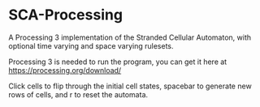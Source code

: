 # SCA-Processing
A Processing 3 implementation of the Stranded Cellular Automaton, with optional time varying and space varying rulesets.

Processing 3 is needed to run the program, you can get it here at https://processing.org/download/

Click cells to flip through the initial cell states, spacebar to generate new rows of cells, and r to reset the automata. 
